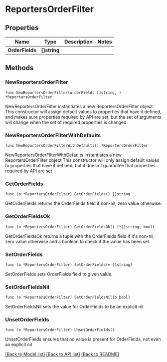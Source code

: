 # ReportersOrderFilter

## Properties

Name | Type | Description | Notes
------------ | ------------- | ------------- | -------------
**OrderFields** | **[]string** |  | 

## Methods

### NewReportersOrderFilter

`func NewReportersOrderFilter(orderFields []string, ) *ReportersOrderFilter`

NewReportersOrderFilter instantiates a new ReportersOrderFilter object
This constructor will assign default values to properties that have it defined,
and makes sure properties required by API are set, but the set of arguments
will change when the set of required properties is changed

### NewReportersOrderFilterWithDefaults

`func NewReportersOrderFilterWithDefaults() *ReportersOrderFilter`

NewReportersOrderFilterWithDefaults instantiates a new ReportersOrderFilter object
This constructor will only assign default values to properties that have it defined,
but it doesn't guarantee that properties required by API are set

### GetOrderFields

`func (o *ReportersOrderFilter) GetOrderFields() []string`

GetOrderFields returns the OrderFields field if non-nil, zero value otherwise.

### GetOrderFieldsOk

`func (o *ReportersOrderFilter) GetOrderFieldsOk() (*[]string, bool)`

GetOrderFieldsOk returns a tuple with the OrderFields field if it's non-nil, zero value otherwise
and a boolean to check if the value has been set.

### SetOrderFields

`func (o *ReportersOrderFilter) SetOrderFields(v []string)`

SetOrderFields sets OrderFields field to given value.


### SetOrderFieldsNil

`func (o *ReportersOrderFilter) SetOrderFieldsNil(b bool)`

 SetOrderFieldsNil sets the value for OrderFields to be an explicit nil

### UnsetOrderFields
`func (o *ReportersOrderFilter) UnsetOrderFields()`

UnsetOrderFields ensures that no value is present for OrderFields, not even an explicit nil

[[Back to Model list]](../README.md#documentation-for-models) [[Back to API list]](../README.md#documentation-for-api-endpoints) [[Back to README]](../README.md)


